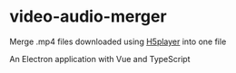 # video-audio-merger

Merge .mp4 files downloaded using [H5player](https://github.com/xxxily/h5player) into one file

An Electron application with Vue and TypeScript
